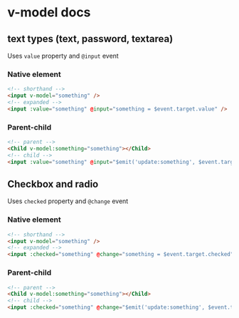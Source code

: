 # v-model docs

## text types (text, password, textarea)

Uses `value` property and `@input` event

### Native element

```html
<!-- shorthand -->
<input v-model="something" />
<!-- expanded -->
<input :value="something" @input="something = $event.target.value" />
```

### Parent-child

```html
<!-- parent -->
<Child v-model:something="something"></Child>
<!-- child -->
<input :value="something" @input="$emit('update:something', $event.target.value)" />
```

## Checkbox and radio

Uses `checked` property and `@change` event

### Native element

```html
<!-- shorthand -->
<input v-model="something" />
<!-- expanded -->
<input :checked="something" @change="something = $event.target.checked" />
```

### Parent-child

```html
<!-- parent -->
<Child v-model:something="something"></Child>
<!-- child -->
<input :checked="something" @change="$emit('update:something', $event.target.checked)" />
```
